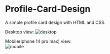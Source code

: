 # Profile-Card-Design
A simple profile card design with HTML and CSS.

Desktop view:
![desktop](https://github.com/Sayon-Mitra/Profile-Card-Design/assets/116147710/d0278297-cd6a-4b6a-8893-c49a92bae97a)<br>

Mobile(Iphone 14 pro max) view: <br>
![mobile](https://github.com/Sayon-Mitra/Profile-Card-Design/assets/116147710/7d0ee636-3444-4b9c-946d-42d98859afed)

